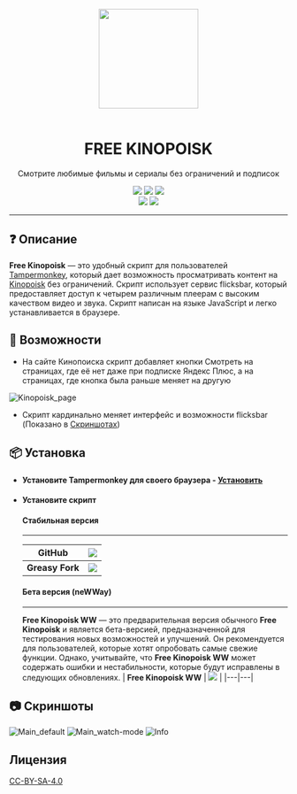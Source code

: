 <center>
  <p align='center'>
      <img src='https://i.imgur.com/8tIrTZC.png' width="180px">
      <br><br>
      <center>
        <h1 align='center'>FREE KINOPOISK</h1>
      </center>
      <center>
        <p align='center'>Смотрите любимые фильмы и сериалы без ограничений и подписок</p>
      </center>
  </p>
</center>

<center>
  <p align='center'>
    <a href='https://github.com/ecXbe/Free-Kinopoisk/blob/main/README.en.md'><img src='https://img.shields.io/badge/readme-English-darkblue?style=for-the-badge'></a>
    <a href='https://github.com/ecXbe/Free-Kinopoisk/commits/main/Free%20kinopoisk.user.js'><img src="https://img.shields.io/badge/dynamic/json?query=version&url=https%3A%2F%2Fraw.githubusercontent.com%2FecXbe%2FFree-Kinopoisk%2Fmain%2Fconfig.json&label=version&color=%2314b8b8&style=for-the-badge"></a>
    <a href='https://github.com/ecXbe/Free-Kinopoisk/blob/main/README.md'><img src='https://img.shields.io/badge/readme-Russian-darkred?style=for-the-badge'></a>
    <br>
    <a href='https://greasyfork.org/ru/scripts/461423-free-kinopoisk'><img src='https://img.shields.io/greasyfork/dt/461423?style=flat-square&label=Downloads&color=lightpink'></a>
    <a href='https://t.me/Free_kinopoisk_by_ezX'><img src='https://img.shields.io/badge/Telegram-Channel-lightblue?style=flat-square&logo=telegram'></a>
  </p>
</center>

---

## ❓ Описание

**Free Kinopoisk** — это удобный скрипт для пользователей [Tampermonkey](https://www.tampermonkey.net/), который дает возможность просматривать контент на [Kinopoisk](https://www.kinopoisk.ru) без ограничений. Скрипт использует сервис flicksbar, который предоставляет доступ к четырем различным плеерам с высоким качеством видео и звука. Скрипт написан на языке JavaScript и легко устанавливается в браузере.

## 🦾 Возможности

- На сайте Кинопоиска скрипт добавляет кнопки Смотреть на страницах, где её нет даже при подписке Яндекс Плюс, а на страницах, где кнопка была раньше меняет на другую

![Kinopoisk_page](https://i.imgur.com/l0Im2RM.png')

- Скрипт кардинально меняет интерфейс и возможности flicksbar (Показано в <a href='https://github.com/ecXbe/Free-Kinopoisk/blob/main#-%D1%81%D0%BA%D1%80%D0%B8%D0%BD%D1%88%D0%BE%D1%82%D1%8B'>Скриншотах</a>)

## 📦 Установка

- #### Установите Tampermonkey для своего браузера - [Установить](https://www.tampermonkey.net/index.php?locale=ru)

- #### Установите скрипт
    #### Стабильная версия
    ---
    | **GitHub** | <a href='https://github.com/ecXbe/Free-Kinopoisk/raw/main/Free%20kinopoisk.user.js'><img src='https://img.shields.io/badge/%D0%A3%D1%81%D1%82%D0%B0%D0%BD%D0%BE%D0%B2%D0%B8%D1%82%D1%8C-darkblue'></a> |
    |---|---|
    | **Greasy Fork** | <a href='https://greasyfork.org/ru/scripts/461423-free-kinopoisk'><img src='https://img.shields.io/badge/%D0%A3%D1%81%D1%82%D0%B0%D0%BD%D0%BE%D0%B2%D0%B8%D1%82%D1%8C-blue'></a> |

    #### Бета версия (neWWay)
    ---
    **Free Kinopoisk WW** — это предварительная версия обычного **Free Kinopoisk** и является бета-версией, предназначенной для тестирования новых возможностей и улучшений. Он рекомендуется для пользователей, которые хотят опробовать самые свежие функции. Однако, учитывайте, что **Free Kinopoisk WW** может содержать ошибки и нестабильности, которые будут исправлены в следующих обновлениях.
    | **Free Kinopoisk WW** | <a href='https://github.com/ecXbe/Free-Kinopoisk/raw/main/Free%20kinopoisk%20newway.user.js'><img src='https://img.shields.io/badge/%D0%A3%D1%81%D1%82%D0%B0%D0%BD%D0%BE%D0%B2%D0%B8%D1%82%D1%8C-white'></a> |
    |---|---|

## 📷 Скриншоты

![Main_default](https://i.imgur.com/xuRwOi2.png)
![Main_watch-mode](https://i.imgur.com/EuTF4Qs.png)
![Info](https://i.imgur.com/Swsa2oP.png)

## Лицензия

<a href="https://github.com/ecXbe/Free-Kinopoisk/blob/main/LICENSE">CC-BY-SA-4.0</a>